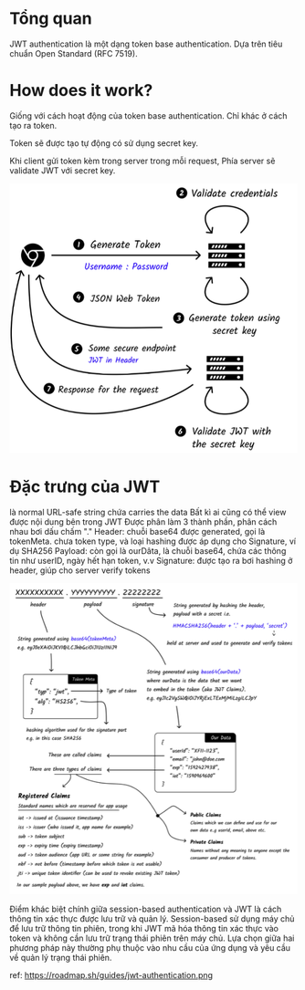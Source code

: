 # Tổng quan

JWT authentication là một dạng token base authentication.
Dựa trên tiêu chuẩn Open Standard (RFC 7519).

# How does it work?

Giống với cách hoạt động của token base authentication.
Chỉ khác ở cách tạo ra token.

Token sẽ được tạo tự động có sử dụng secret key.

Khi client gửi token kèm trong server trong mỗi request, Phía server sẽ validate JWT với secret key.

![alt text](/docs/sources/JWT-work.png)

# Đặc trưng của JWT

là normal URL-safe string
chứa carries the data
Bất kì ai cũng có thể view được nội dung bên trong JWT
Được phân làm 3 thành phần, phân cách nhau bơi dấu chấm "."
Header: chuỗi base64 được generated, gọi là tokenMeta. chưa token type, và loại hashing được áp dụng cho Signature, ví dụ SHA256
Payload: còn gọi là ourDâta, là chuỗi base64, chứa các thông tin như userID, ngày hết hạn token, v.v
Signature: được tạo ra bơi hashing ở header, giúp cho server verify tokens

![alt text](/docs/sources/characterstics-of-JWT.png)

Điểm khác biệt chính giữa session-based authentication và JWT là cách thông tin xác thực được lưu trữ và quản lý. Session-based sử dụng máy chủ để lưu trữ thông tin phiên, trong khi JWT mã hóa thông tin xác thực vào token và không cần lưu trữ trạng thái phiên trên máy chủ. Lựa chọn giữa hai phương pháp này thường phụ thuộc vào nhu cầu của ứng dụng và yêu cầu về quản lý trạng thái phiên.

ref: https://roadmap.sh/guides/jwt-authentication.png

